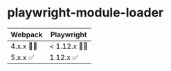 # playwright-module-loader

| Webpack | Playwright |
| --- | --- |
| 4.x.x 🤷‍♂️ | < 1.12.x 🤷‍♂️| 
| 5.x.x ✅ | 1.12.x ✅ |
